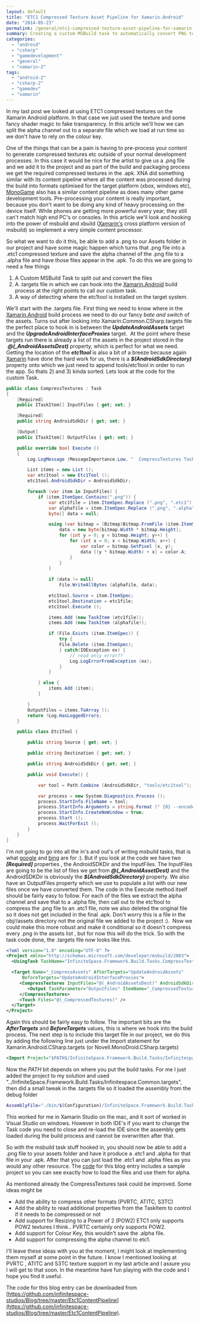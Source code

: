 ```yaml
---
layout: default
title: "ETC1 Compressed Texture Asset Pipeline for Xamarin.Android"
date: "2014-05-23"
permalink: /general/etc1-compressed-texture-asset-pipeline-for-xamarin-android/
summary: Creating a custom MSBuild task to automatically convert PNG textures to ETC1 compressed format with alpha channel separation during Xamarin.Android builds.
categories: 
  - "android"
  - "csharp"
  - "gamedevelopment"
  - "general"
  - "xamarin-2"
tags: 
  - "android-2"
  - "csharp-2"
  - "gamedev"
  - "xamarin"
---
```


In my last post we looked at using ETC1 compressed textures on the Xamarin Android platform. In that case we just used the texture and some fancy shader magic to fake transparency. In this article we'll how we can split the alpha channel out to a separate file which we load at run time so we don't have to rely on the colour key.

One of the things that can be a pain is having to pre-process your content to generate compressed textures etc outside of your normal development processes. In this case it would be nice for the artist to give us a .png file and we add it to the project and as part of the build and packaging process we get the required compressed textures in the .apk. XNA did something similar with its content pipeline where all the content was processed during the build into formats optimised for the target platform (xbox, windows etc), [MonoGame](http://monogame.net) also has a similar content pipeline as does many other game development tools. Pre-processing your content is really important, because you don't want to be doing any kind of heavy processing on the device itself. While phones are getting more powerful every year, they still can't match high end PC's or consoles. In this article we'll look and hooking into the power of msbuild and xbuild ([Xamarin's](http://xamarin.com) cross platform version of msbuild) so implement a very simple content processor.

So what we want to do it this, be able to add a .png to our Assets folder in our project and have some magic happen which turns that .png file into a .etc1 compressed texture and save the alpha channel of the .png file to a .alpha file and have those files appear in the .apk. To do this we are going to need a few things

1. A Custom MSBuild Task to split out and convert the files
2. A .targets file in which we can hook into the [Xamarin.Android](http://xamarin.com) build process at the right points to call our custom task.
3. A way of detecting where the etc1tool is installed on the target system.

We'll start with the .targets file. First thing we need to know where in the [Xamarin.Android](http://xamarin.com) build process we need to do our fancy _bate and switch_ of the assets. Turns out after looking into Xamarin.Common.CSharp.targets file the perfect place to hook in is between the **_UpdateAndroidAssets_** target and the **_UpgradeAndroidInterfaceProxies_** target.  At the point where these targets run there is already a list of the assets in the project stored in the  **_@(\_AndroidAssetsDest)_** property, which is perfect for what we need. Getting the location of the **_etc1tool_** is also a bit of a breeze because again [Xamarin](http://xamarin.com) have done the hard work for us, there is a **_$(AndroidSdkDirectory)_** property onto which we just need to append tools/etc1tool in order to run the app. So thats 2) and 3) kinda sorted. Lets look at the code for the custom Task.

```csharp
public class CompressTextures : Task
{
    [Required]
    public ITaskItem[] InputFiles { get; set; }

    [Required]
    public string AndroidSdkDir { get; set; }

    [Output]
    public ITaskItem[] OutputFiles { get; set; }

    public override bool Execute ()
    {
        Log.LogMessage (MessageImportance.Low, "  CompressTextures Task");

        List items = new List ();
        var etc1tool = new Etc1Tool ();
        etc1tool.AndroidSdkDir = AndroidSdkDir;

        foreach (var item in InputFiles) {
            if (item.ItemSpec.Contains(".png")) {
                var etc1file = item.ItemSpec.Replace (".png", ".etc1");
                var alphafile = item.ItemSpec.Replace (".png", ".alpha");
                byte[] data = null;

                using (var bitmap = (Bitmap)Bitmap.FromFile (item.ItemSpec)) {
                    data = new byte[bitmap.Width * bitmap.Height];
                    for (int y = 0; y < bitmap.Height; y++) {
                        for (int x = 0; x < bitmap.Width; x++) {
                            var color = bitmap.GetPixel (x, y);
                            data [(y * bitmap.Width) + x] = color.A;
                        }
                    }
                }
                    
                if (data != null)
                    File.WriteAllBytes (alphafile, data);

                etc1tool.Source = item.ItemSpec;
                etc1tool.Destination = etc1file;
                etc1tool.Execute ();

                items.Add (new TaskItem (etc1file));
                items.Add (new TaskItem (alphafile));

                if (File.Exists (item.ItemSpec)) {
                    try {
                    File.Delete (item.ItemSpec);
                    } catch(IOException ex) {
                        // read only error??
                        Log.LogErrorFromException (ex);
                    }
                }

            } else {
                items.Add (item);
            }

        }
        OutputFiles = items.ToArray ();
        return !Log.HasLoggedErrors;
    }

    public class Etc1Tool {

        public string Source { get; set; }

        public string Destination { get; set; }

        public string AndroidSdkDir { get; set; }

        public void Execute() {

            var tool = Path.Combine (AndroidSdkDir, "tools/etc1tool");

            var process = new System.Diagnostics.Process ();
            process.StartInfo.FileName = tool;
            process.StartInfo.Arguments = string.Format (" {0} --encode -o {1}", Source, Destination);
            process.StartInfo.CreateNoWindow = true;
            process.Start ();
            process.WaitForExit ();
        }
    }
}
```

I'm not going to go into all the in's and out's of writing msbuild tasks, that is what [google](https://www.google.co.uk/#q=how+to+write+a+msbuild+task) and [bing](https://www.bing.com/search?q=How+to+write+an+msbuild+task) are for :). But if you look at the code we have two _**\[Required\]**_ properties , the AndroidSDKDir and the InputFiles. The InputFiles are going to be the list of files we get from **_@(\_AndroidAssetDest)_** and the AndroidSDKDir is obviously the _**$(AndroidSdkDirectory)**_ property. We also have an OutputFiles property which we use to populate a list with our new files once we have converted them. The code in the Execute method itself should be fairly easy to follow. For each of the files we extract the alpha channel and save that to a .alpha file, then call out to the etc1tool to compress the .png file to an .etc1 file, note we also deleted the original file so it does not get included in the final .apk. Don't worry this is a file in the obj/<Configuration>/assets directory not the original file we added to the project :).  Now we could make this more robust and make it conditional so it doesn't compress every .png in the assets list , but for now this will do the trick. So with the task code done, the .targets file now looks like this.

```xml
<?xml version="1.0" encoding="UTF-8" ?>
<Project xmlns="http://schemas.microsoft.com/developer/msbuild/2003">
  <UsingTask TaskName="InfiniteSpace.Framework.Build.Tasks.CompressTextures" AssemblyFile="InfiniteSpace.Framework.Build.Tasks.dll"/>

  <Target Name="_CompressAssets" AfterTargets="UpdateAndroidAssets" 
      BeforeTargets="UpdateAndroidInterfaceProxies">
     <CompressTextures InputFiles="@(_AndroidAssetsDest)" AndroidSdkDir="$(AndroidSdkDirectory)">
        <Output TaskParameter="OutputFiles" ItemName="_CompressedTextures"/>
     </CompressTextures>
     <Touch Files="@(_CompressedTextures)" />
  </Target>
</Project>
```

Again this should be fairly easy to follow. The important bits are the **_AfterTargets_** and **_BeforeTargets_** values, this is where we hook into the build process. The next step is to include this target file in our project, we do this by adding the following line just under the Import statement for Xamarin.Android.CSharp.targets (or Novell.MonoDroid.CSharp.targets)

```xml
<Import Project="$PATH$/InfiniteSpace.Framework.Build.Tasks/Infinitespace.Common.targets" />
```

Now the $PATH$ bit depends on where you put the build tasks. For me I just added the project to my solution and used "../InfiniteSpace.Framework.Build.Tasks/Infinitespace.Common.targets", then did a small tweak in the .targets file so it loaded the assembly from the debug folder

```bash
AssemblyFile="./bin/$(Configuration)/InfiniteSpace.Framework.Build.Tasks.dll"
```

This worked for me in Xamarin Studio on the mac, and it sort of worked in Visual Studio on windows. However in both IDE's if you want to change the Task code you need to close and re-load the IDE since the assembly gets loaded during the build process and cannot be overwritten after that.

So with the msbuild task stuff hooked in, you should now be able to add a .png file to your assets folder and have it produce a .etc1 and .alpha for that file in your .apk. After that you can just load the .etc1 and .alpha files as you would any other resource. The [code](https://github.com/infinitespace-studios/Blog/tree/master/Etc1ContentPipeline) for this blog entry includes a sample project so you can see exactly how to load the files and use them for alpha.

As mentioned already the CompressTextures task could be improved. Some ideas might be

- Add the ability to compress other formats (PVRTC, ATITC, S3TC)
- Add the ability to read additional properties from the TaskItem to control if it needs to be compressed or not
- Add support for Resizing to a Power of 2 (POW2) ETC1 only supports POW2 textures I think.. PVRTC certainly only supports POW2.
- Add support for Colour Key, this wouldn't save the .alpha file.
- Add support for compressing the alpha channel to etc1.

I'll leave these ideas with you at the moment, I might look at implementing them myself at some point in the future. I know I mentioned looking at PVRTC , ATITC and S3TC texture support in my last article and I assure you I will get to that soon. In the meantime have fun playing with the code and I hope you find it useful.

The code for this blog entry can be downloaded from [https://github.com/infinitespace-studios/Blog/tree/master/Etc1ContentPipeline](https://github.com/infinitespace-studios/Blog/tree/master/Etc1ContentPipeline).
